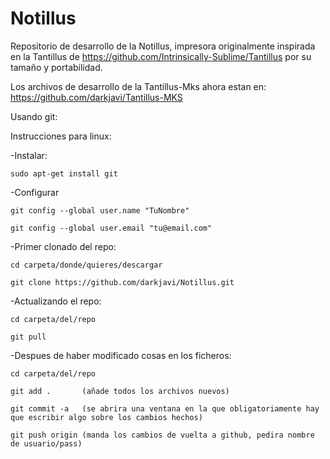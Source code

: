 Notillus
========

Repositorio de desarrollo de la Notillus, impresora originalmente inspirada en la Tantillus de https://github.com/Intrinsically-Sublime/Tantillus por su tamaño y portabilidad.

Los archivos de desarrollo de la Tantillus-Mks ahora estan en: 
https://github.com/darkjavi/Tantillus-MKS





Usando git:

Instrucciones para linux:

-Instalar:

	sudo apt-get install git

-Configurar

	git config --global user.name "TuNombre"

	git config --global user.email "tu@email.com"

-Primer clonado del repo:

	cd carpeta/donde/quieres/descargar

	git clone https://github.com/darkjavi/Notillus.git

-Actualizando el repo:

	cd carpeta/del/repo

	git pull

-Despues de haber modificado cosas en los ficheros:

	cd carpeta/del/repo

	git add .       (añade todos los archivos nuevos)

	git commit -a	(se abrira una ventana en la que obligatoriamente hay que escribir algo sobre los cambios hechos)

	git push origin (manda los cambios de vuelta a github, pedira nombre de usuario/pass)
